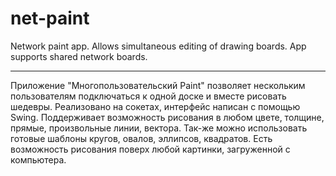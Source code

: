 # net-paint
Network paint app. Allows simultaneous editing of drawing boards. App supports shared network boards. 
__________________
Приложение "Многопользовательский Paint" позволяет нескольким пользователям подключаться к одной доске и вместе рисовать шедевры.
Реализовано на сокетах, интерфейс написан с помощью Swing.
Поддерживает возможность рисования в любом цвете, толщине, прямые, произвольные линии, вектора. Так-же можно использовать готовые шаблоны кругов, овалов, эллипсов, квадратов. Есть возможность рисования поверх любой картинки, загруженной с компьютера.
